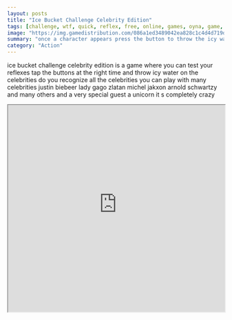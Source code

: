 ```yaml
---
layout: posts
title: "Ice Bucket Challenge Celebrity Edition"
tags: [challenge, wtf, quick, reflex, free, online, games, oyna, game, free, games, play, play, games]
image: "https://img.gamedistribution.com/086a1ed3489042ea828c1c4d4d719d5c-1280x550.jpeg"
summary: "once a character appears press the button to throw the icy water the appearance of the characters will go faster with time  free online games oyna game free games play play games"
category: "Action"
---
```


ice bucket challenge celebrity edition is a game where you can test your reflexes tap the buttons at the right time and throw icy water on the celebrities do you recognize all the celebrities you can play with many celebrities justin biebeer lady gago zlatan michel jakxon arnold schwartzy and many others and a very special guest a unicorn it s completely crazy

<iframe width="100%" height="480px;" src="https://html5.gamedistribution.com/086a1ed3489042ea828c1c4d4d719d5c/"></iframe>